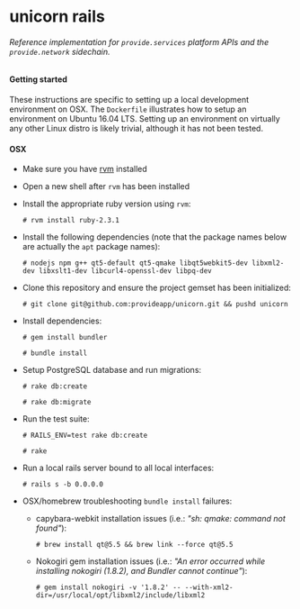 # unicorn rails

###### *Reference implementation for `provide.services` platform APIs and the `provide.network` sidechain.*

#### Getting started

These instructions are specific to setting up a local development environment on OSX. The `Dockerfile` illustrates how to setup an environment on Ubuntu 16.04 LTS. Setting up an environment on virtually any other Linux distro is likely trivial, although it has not been tested.

#### OSX

- Make sure you have [rvm](https://rvm.io/rvm/install) installed

- Open a new shell after `rvm` has been installed

- Install the appropriate ruby version using `rvm`:

  `# rvm install ruby-2.3.1`

- Install the following dependencies (note that the package names below are actually the `apt` package names):

  `# nodejs npm g++ qt5-default qt5-qmake libqt5webkit5-dev libxml2-dev libxslt1-dev libcurl4-openssl-dev libpq-dev`

- Clone this repository and ensure the project gemset has been initialized:

  `# git clone git@github.com:provideapp/unicorn.git && pushd unicorn`

- Install dependencies:

  `# gem install bundler`

  `# bundle install`

- Setup PostgreSQL database and run migrations:

  `# rake db:create`

  `# rake db:migrate`

- Run the test suite:

  `# RAILS_ENV=test rake db:create`

  `# rake`

- Run a local rails server bound to all local interfaces:

  `# rails s -b 0.0.0.0`

- OSX/homebrew troubleshooting `bundle install` failures:

  - capybara-webkit installation issues (i.e.: *"sh: qmake: command not found"*):

    `# brew install qt@5.5 && brew link --force qt@5.5`

  - Nokogiri gem installation issues (i.e.: *"An error occurred while installing nokogiri (1.8.2), and Bundler cannot continue"*):

    `# gem install nokogiri -v '1.8.2' -- --with-xml2-dir=/usr/local/opt/libxml2/include/libxml2`
